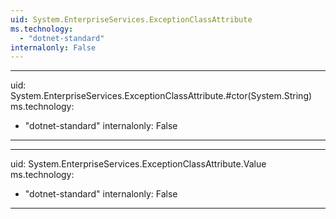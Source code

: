 ```yaml
---
uid: System.EnterpriseServices.ExceptionClassAttribute
ms.technology: 
  - "dotnet-standard"
internalonly: False
---
```


---
uid: System.EnterpriseServices.ExceptionClassAttribute.#ctor(System.String)
ms.technology: 
  - "dotnet-standard"
internalonly: False
---

---
uid: System.EnterpriseServices.ExceptionClassAttribute.Value
ms.technology: 
  - "dotnet-standard"
internalonly: False
---
